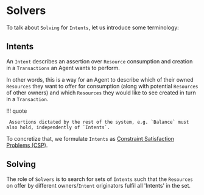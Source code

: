 # Solvers


To talk about `Solving` for `Intents`, let us introduce some terminology:

## Intents

An `Intent` describes an assertion over `Resource` consumption and creation in a `Transactions` an Agent wants to perform.

In other words, this is a way for an Agent to describe which of their owned `Resources` they want to offer for consumption (along with potential `Resources` of other owners) and which `Resources` they would like to see created in turn in a `Transaction`.

!!! quote

     Assertions dictated by the rest of the system, e.g. `Balance` must also hold, independently of `Intents`.

To concretize that, we formulate `Intents` as [Constraint Satisfaction Problems (CSP)](./solvers/csp.md#csp).

## Solving

The role of `Solvers` is to search for sets of `Intents` such that the `Resources` on offer by different owners/`Intent` originators fulfil all 'Intents' in the set.
